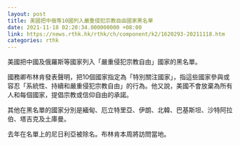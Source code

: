 ```yaml
---
layout: post
title: 美國把中俄等10國列入嚴重侵犯宗教自由國家黑名單
date: 2021-11-18 02:20:34.000000000 +08:00
link: https://news.rthk.hk/rthk/ch/component/k2/1620293-20211118.htm
categories: rthk
---
```


美國把中國及俄羅斯等國家列入「嚴重侵犯宗教自由」國家的黑名單。

國務卿布林肯發表聲明，把10個國家指定為「特別關注國家」，指這些國家參與或容忍「系統性、持續和嚴重侵犯宗教自由」的行為。他又說，美國不會放棄為所有人和每個國家，提倡宗教或信仰自由的承諾。

其他在黑名單的國家分別是緬甸、厄立特里亞、伊朗、北韓、巴基斯坦、沙特阿拉伯、塔吉克及土庫曼。

去年在名單上的尼日利亞被除名。布林肯本周將訪問當地。
